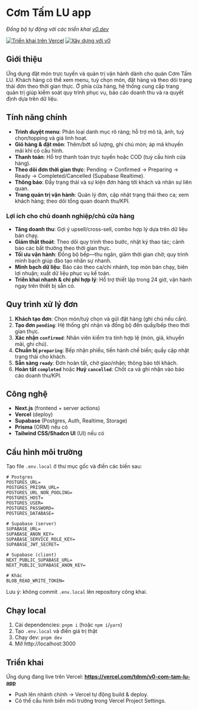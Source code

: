# Cơm Tấm LU app

*Đồng bộ tự động với các triển khai [v0.dev](https://v0.dev)*

[![Triển khai trên Vercel](https://img.shields.io/badge/Triển%20khai%20trên-Vercel-black?style=for-the-badge&logo=vercel)](https://vercel.com/tdnm/v0-com-tam-lu-app)
[![Xây dựng với v0](https://img.shields.io/badge/Xây%20dựng%20với-v0.dev-black?style=for-the-badge)](https://v0.dev/chat/projects/TdZtNqFS6Ru)

## Giới thiệu

Ứng dụng đặt món trực tuyến và quản trị vận hành dành cho quán Cơm Tấm LU. Khách hàng có thể xem menu, tuỳ chọn món, đặt hàng và theo dõi trạng thái đơn theo thời gian thực. Ở phía cửa hàng, hệ thống cung cấp trang quản trị giúp kiểm soát quy trình phục vụ, báo cáo doanh thu và ra quyết định dựa trên dữ liệu.

## Tính năng chính

- __Trình duyệt menu__: Phân loại danh mục rõ ràng; hỗ trợ mô tả, ảnh, tuỳ chọn/topping và giá linh hoạt.
- __Giỏ hàng & đặt món__: Thêm/bớt số lượng, ghi chú món; áp mã khuyến mãi khi có cấu hình.
- __Thanh toán__: Hỗ trợ thanh toán trực tuyến hoặc COD (tuỳ cấu hình cửa hàng).
- __Theo dõi đơn thời gian thực__: Pending → Confirmed → Preparing → Ready → Completed/Cancelled (Supabase Realtime).
- __Thông báo__: Đẩy trạng thái và sự kiện đơn hàng tới khách và nhân sự liên quan.
- __Trang quản trị vận hành__: Quản lý đơn, cập nhật trạng thái theo ca; xem khách hàng; theo dõi tổng quan doanh thu/KPI.

### Lợi ích cho chủ doanh nghiệp/chủ cửa hàng

- __Tăng doanh thu__: Gợi ý upsell/cross-sell, combo hợp lý dựa trên dữ liệu bán chạy.
- __Giảm thất thoát__: Theo dõi quy trình theo bước, nhật ký thao tác; cảnh báo các bất thường theo thời gian thực.
- __Tối ưu vận hành__: Đồng bộ bếp—thu ngân, giảm thời gian chờ; quy trình minh bạch giúp đào tạo nhân sự nhanh.
- __Minh bạch dữ liệu__: Báo cáo theo ca/chi nhánh, top món bán chạy, biên lợi nhuận; xuất dữ liệu phục vụ kế toán.
- __Triển khai nhanh & chi phí hợp lý__: Hỗ trợ thiết lập trong 24 giờ, vận hành ngay trên thiết bị sẵn có.

## Quy trình xử lý đơn

1. __Khách tạo đơn__: Chọn món/tuỳ chọn và gửi đặt hàng (ghi chú nếu cần).
2. __Tạo đơn `pending`__: Hệ thống ghi nhận và đồng bộ đến quầy/bếp theo thời gian thực.
3. __Xác nhận `confirmed`__: Nhân viên kiểm tra tính hợp lệ (món, giá, khuyến mãi, ghi chú).
4. __Chuẩn bị `preparing`__: Bếp nhận phiếu, tiến hành chế biến; quầy cập nhật trạng thái cho khách.
5. __Sẵn sàng `ready`__: Đơn hoàn tất, chờ giao/nhận; thông báo tới khách.
6. __Hoàn tất `completed`__ hoặc __Huỷ `cancelled`__: Chốt ca và ghi nhận vào báo cáo doanh thu/KPI.

## Công nghệ

- __Next.js__ (frontend + server actions)
- __Vercel__ (deploy)
- __Supabase__ (Postgres, Auth, Realtime, Storage)
- __Prisma__ (ORM) nếu có
- __Tailwind CSS/Shadcn UI__ (UI) nếu có

## Cấu hình môi trường

Tạo file `.env.local` ở thư mục gốc và điền các biến sau:

```env
# Postgres
POSTGRES_URL=
POSTGRES_PRISMA_URL=
POSTGRES_URL_NON_POOLING=
POSTGRES_HOST=
POSTGRES_USER=
POSTGRES_PASSWORD=
POSTGRES_DATABASE=

# Supabase (server)
SUPABASE_URL=
SUPABASE_ANON_KEY=
SUPABASE_SERVICE_ROLE_KEY=
SUPABASE_JWT_SECRET=

# Supabase (client)
NEXT_PUBLIC_SUPABASE_URL=
NEXT_PUBLIC_SUPABASE_ANON_KEY=

# Khác
BLOB_READ_WRITE_TOKEN=
```

Lưu ý: không commit `.env.local` lên repository công khai.

## Chạy local

1. Cài dependencies: `pnpm i` (hoặc `npm i`/`yarn`)
2. Tạo `.env.local` và điền giá trị thật
3. Chạy dev: `pnpm dev`
4. Mở http://localhost:3000

## Triển khai

Ứng dụng đang live trên Vercel: **https://vercel.com/tdnm/v0-com-tam-lu-app**

- Push lên nhánh chính → Vercel tự động build & deploy.
- Có thể cấu hình biến môi trường trong Vercel Project Settings.
